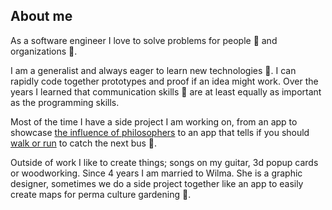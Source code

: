 About me
---------------

As a software engineer I love to solve problems for people 🧑 and organizations&nbsp;💼. 

I am a generalist and always eager to learn new technologies&nbsp;🚀. I can rapidly code together prototypes and proof if an idea might work. Over the years I learned that communication skills 💬 are at least equally as important as the programming skills. 

Most of the time I have a side project I am working on, from an app to showcase [the influence of philosophers](https://influence.danielbeeke.nl) to an app that tells if you should [walk or run](https://ov.danielbeeke.nl) to catch the next bus 🏃.

Outside of work I like to create things; songs on my guitar, 3d popup cards or woodworking. Since 4 years I am married  to Wilma. She is a graphic designer, sometimes we do a side project together like an app to easily create maps for perma culture gardening 🌿.